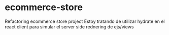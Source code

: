 # ecommerce-store
Refactoring ecommerce store project
Estoy tratando de utilizar hydrate en el react client para simular el server side rednering de ejs/views
